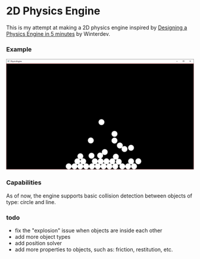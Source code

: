 # 2D Physics Engine

This is my attempt at making a 2D physics engine inspired by [Designing a Physics Engine in 5 minutes][video] by Winterdev.

### Example

<p align="center">
	<img src="images/physics-engine-example.png" width="1000">
</p>

### Capabilities

As of now, the engine supports basic collision detection between objects of type: circle and line.

### todo

- fix the "explosion" issue when objects are inside each other
- add more object types
- add position solver
- add more properties to objects, such as: friction, restitution, etc.

[video]: https://www.youtube.com/watch?v=-_IspRG548E
